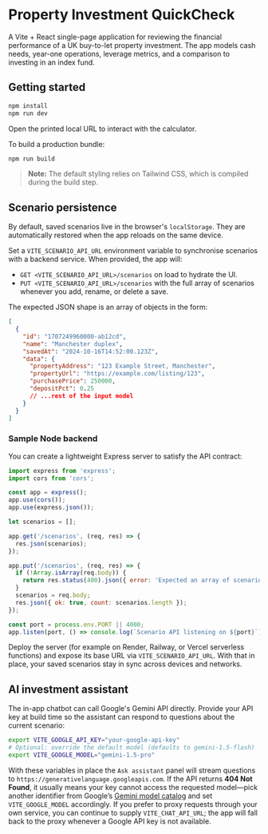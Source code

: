 # Property Investment QuickCheck

A Vite + React single-page application for reviewing the financial performance of a UK buy-to-let property investment. The app models cash needs, year-one operations, leverage metrics, and a comparison to investing in an index fund.

## Getting started

```bash
npm install
npm run dev
```

Open the printed local URL to interact with the calculator.

To build a production bundle:

```bash
npm run build
```

> **Note:** The default styling relies on Tailwind CSS, which is compiled during the build step.

## Scenario persistence

By default, saved scenarios live in the browser's `localStorage`. They are automatically restored when the app reloads on the same device.

Set a `VITE_SCENARIO_API_URL` environment variable to synchronise scenarios with a backend service. When provided, the app will:

- `GET <VITE_SCENARIO_API_URL>/scenarios` on load to hydrate the UI.
- `PUT <VITE_SCENARIO_API_URL>/scenarios` with the full array of scenarios whenever you add, rename, or delete a save.

The expected JSON shape is an array of objects in the form:

```json
[
  {
    "id": "1707249960000-ab12cd",
    "name": "Manchester duplex",
    "savedAt": "2024-10-16T14:52:00.123Z",
    "data": {
      "propertyAddress": "123 Example Street, Manchester",
      "propertyUrl": "https://example.com/listing/123",
      "purchasePrice": 250000,
      "depositPct": 0.25
      // ...rest of the input model
    }
  }
]
```

### Sample Node backend

You can create a lightweight Express server to satisfy the API contract:

```js
import express from 'express';
import cors from 'cors';

const app = express();
app.use(cors());
app.use(express.json());

let scenarios = [];

app.get('/scenarios', (req, res) => {
  res.json(scenarios);
});

app.put('/scenarios', (req, res) => {
  if (!Array.isArray(req.body)) {
    return res.status(400).json({ error: 'Expected an array of scenarios' });
  }
  scenarios = req.body;
  res.json({ ok: true, count: scenarios.length });
});

const port = process.env.PORT || 4000;
app.listen(port, () => console.log(`Scenario API listening on ${port}`));
```

Deploy the server (for example on Render, Railway, or Vercel serverless functions) and expose its base URL via `VITE_SCENARIO_API_URL`. With that in place, your saved scenarios stay in sync across devices and networks.

## AI investment assistant

The in-app chatbot can call Google&#39;s Gemini API directly. Provide your API key at build time so the assistant can respond to questions about the current scenario:

```bash
export VITE_GOOGLE_API_KEY="your-google-api-key"
# Optional: override the default model (defaults to gemini-1.5-flash)
export VITE_GOOGLE_MODEL="gemini-1.5-pro"
```

With these variables in place the `Ask assistant` panel will stream questions to `https://generativelanguage.googleapis.com`. If the API returns **404 Not Found**, it usually means your key cannot access the requested model—pick another identifier from Google’s [Gemini model catalog](https://ai.google.dev/gemini-api/docs/models) and set `VITE_GOOGLE_MODEL` accordingly. If you prefer to proxy requests through your own service, you can continue to supply `VITE_CHAT_API_URL`; the app will fall back to the proxy whenever a Google API key is not available.
